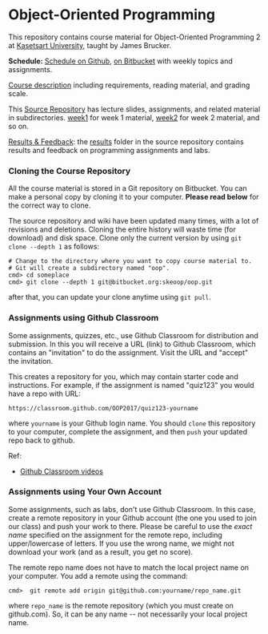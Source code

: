 # Object-Oriented Programming

This repository contains course material for Object-Oriented Programming 2 at [Kasetsart University](http://www.ku.th), taught by James Brucker.

**Schedule:** [Schedule on Github](Home), [on Bitbucket](https://bitbucket.org/skeoop/oop/wiki/Home) with weekly topics and assignments.  

[Course description](https://bitbucket.org/skeoop/oop/wiki/About) including requirements, reading material, and grading scale.

This [Source Repository](https://bitbucket.org/skeoop/oop/src/master) has lecture slides, assignments, and related material in subdirectories.
    [week1](https://bitbucket.org/skeoop/oop/src/master/week1) for week 1 material,
    [week2](https://bitbucket.org/skeoop/oop/src/master/week2) for week 2 material,
    and so on.

[Results & Feedback]( https://bitbucket.org/skeoop/oop/src/master/results): the [results](https://bitbucket.org/skeoop/oop/src/master/results) folder in the source repository contains results and feedback on programming assignments and labs.

### Cloning the Course Repository

All the course material is stored in a Git repository on Bitbucket.  You can make a personal copy by cloning it to your computer.  **Please read below** for the correct way to clone.

The source repository and wiki have been updated many times, with a lot of revisions and deletions. Cloning the entire history will waste time (for download) and disk space.  Clone only the current version by using ``git clone --depth 1`` as follows:

    # Change to the directory where you want to copy course material to.
    # Git will create a subdirectory named "oop".
    cmd> cd someplace
    cmd> git clone --depth 1 git@bitbucket.org:skeoop/oop.git

after that, you can update your clone anytime using ``git pull``.

### Assignments using Github Classroom 

Some assignments, quizzes, etc., use Github Classroom for distribution and submission.  In this you will receive a URL (link) to Github Classroom, which contains an "invitation" to do the assignment.  Visit the URL and "accept" the invitation.

This creates a repository for you, which may contain starter code and instructions.  For example, if the assignment is named "quiz123" you would have a repo with URL:
```
https://classroom.github.com/OOP2017/quiz123-yourname
```
where ```yourname``` is your Github login name.  You should `clone` this repository to your computer, complete the assignment, and then `push` your updated repo back to github.


Ref:
* [Github Classroom videos](https://classroom.github.com/videos)

### Assignments using Your Own Account 

Some assignments, such as labs, don't use Github Classroom.  In this case, create a remote repository in your Github account (the one you used to join our class) and push your work to there.  Please be careful to use the *exact name* specified on the assignment for the remote repo, including upper/lowercase of letters.  If you use the wrong name, we might not download your work (and as a result, you get no score).

The remote repo name does not have to match the local project name on your computer.  You add a remote using the command:
```
cmd>  git remote add origin git@github.com:yourname/repo_name.git
```
where `repo_name` is the remote repository (which you must create on github.com).  So, it can be any name -- not necessarily your local project name.
